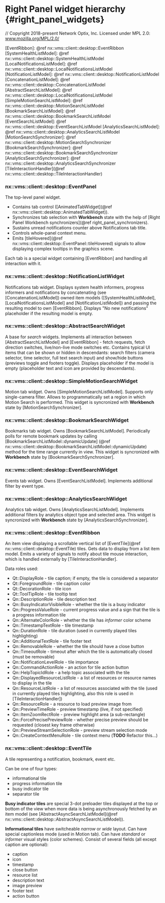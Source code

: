 # Right Panel widget hierarchy {#right_panel_widgets}

// Copyright 2018-present Network Optix, Inc. Licensed under MPL 2.0: www.mozilla.org/MPL/2.0/

[EventRibbon]: @ref nx::vms::client::desktop::EventRibbon
[SystemHealthListModel]: @ref nx::vms::client::desktop::SystemHealthListModel
[LocalNotificationsListModel]: @ref nx::vms::client::desktop::LocalNotificationsListModel
[NotificationListModel]: @ref nx::vms::client::desktop::NotificationListModel
[ConcatenationListModel]: @ref nx::vms::client::desktop::ConcatenationListModel
[AbstractSearchListModel]: @ref nx::vms::client::desktop::LocalNotificationsListModel
[SimpleMotionSearchListModel]: @ref nx::vms::client::desktop::MotionSearchListModel
[BookmarkSearchListModel]: @ref nx::vms::client::desktop::BookmarkSearchListModel
[EventSearchListModel]: @ref nx::vms::client::desktop::EventSearchListModel
[AnalyticsSearchListModel]: @ref nx::vms::client::desktop::AnalyticsSearchListModel
[MotionSearchSynchronizer]: @ref nx::vms::client::desktop::MotionSearchSynchronizer
[BookmarkSearchSynchronizer]: @ref nx::vms::client::desktop::BookmarkSearchSynchronizer
[AnalyticsSearchSynchronizer]: @ref nx::vms::client::desktop::AnalyticsSearchSynchronizer
[TileInteractionHandler](@ref nx::vms::client::desktop::TileInteractionHandler)

### nx::vms::client::desktop::EventPanel
The top-level panel widget.

- Contains tab control ([AnimatedTabWidget](@ref nx::vms::client::desktop::AnimatedTabWidget)).
- Synchronizes tab selection with **Workbench** state with the
help of [Right Panel Workbench synchronizers](@ref right_panel_synchronizers).
- Sustains unread notifications counter above Notifications tab title.
- Controls whole-panel context menu.
- Emits [tileHovered](@ref nx::vms::client::desktop::EventPanel::tileHovered) signals to allow
displaying complex tooltips in the graphics scene.

Each tab is a special widget containing [EventRibbon] and handling all interaction with it.

### nx::vms::client::desktop::NotificationListWidget
Notifications tab widget. Displays system health informers, progress informers and notifications
by concatenating (see [ConcatenationListModel]) owned item models ([SystemHealthListModel],
[LocalNotificationsListModel] and [NotificationListModel]) and passing the resulting model to own
[EventRibbon]. Displays "No new notifications" placeholder if the resulting model is empty.

### nx::vms::client::desktop::AbstractSearchWidget
A base for *search* widgets. Implements all interaction between [AbstractSearchListModel] and
[EventRibbon] - fetch requests, fetch direction switches, live/non-live mode switches etc.
Contains typical UI items that can be shown or hidden in descendants: search filters (camera
selector, time selector, full text search input) and show/hide buttons (previews toggle and
footers toggle). Displays placeholder if the model is empty (placeholder text and icon are
provided by descendants).

### nx::vms::client::desktop::SimpleMotionSearchWidget
Motion tab widget. Owns [SimpleMotionSearchListModel]. Supports only single-camera filter.
Allows to programmatically set a region in which Motion Search is performed.
This widget is syncronized with **Workbench** state by [MotionSearchSynchronizer].

### nx::vms::client::desktop::BookmarkSearchWidget
Bookmarks tab widget. Owns [BookmarkSearchListModel]. Periodically polls for remote bookmark
updates by calling [BookmarkSearchListModel::dynamicUpdate]
(@ref nx::vms::client::desktop::BookmarkSearchListModel::dynamicUpdate) method for the time range
currently in view. This widget is syncronized with **Workbench** state by
[BookmarkSearchSynchronizer].

### nx::vms::client::desktop::EventSearchWidget
Events tab widget. Owns [EventSearchListModel]. Implements additional filter by event type.

### nx::vms::client::desktop::AnalyticsSearchWidget
Analytics tab widget. Owns [AnalyticsSearchListModel]. Implements additional filters by
analytics object type and selected area. This widget is syncronized with **Workbench** state by
[AnalyticsSearchSynchronizer].

### nx::vms::client::desktop::EventRibbon
An item view displaying a scrollable vertical list of
[EventTile](@ref nx::vms::client::desktop::EventTile) tiles. Gets data to display from a list
item model. Emits a variety of signals to notify about tile mouse interaction, which is handled
externally by [TileInteractionHandler].

Data roles used:
- Qt::DisplayRole - tile caption; if empty, the tile is considered a separator
- Qt::ForegroundRole - tile caption color
- Qt::DecorationRole - tile icon
- Qt::ToolTipRole - tile tooltip text
- Qn::DescriptionRole - tile description text
- Qn::BusyIndicatorVisibleRole - whether the tile is a busy indicator
- Qn::ProgressValueRole - current progress value and a sign that the tile is a progress
information tile
- Qn::AlternateColorRole - whether the tile has *informer* color scheme
- Qn::TimestampTextRole - tile timestamp
- Qn::DurationRole - tile duration (used in currently played tiles highlighting)
- Qn::AdditionalTextRole - tile footer text
- Qn::RemovableRole - whether the tile should have a close button
- Qn::TimeoutRole - timeout after which the tile is automatically closed (must be removable)
- Qn::NotificationLevelRole - tile importance
- Qn::CommandActionRole - an action for tile action button
- Qn::HelpTopicIdRole - a help topic associated with the tile
- Qn::DisplayedResourceListRole - a list of resources or resource names to display in the tile
- Qn::ResourceListRole - a list of resources associated with the tile (used in currently played
tiles highlighting, also this role is used in [TileInteractionHandler])
- Qn::ResourceRole - a resource to load preview image from
- Qn::PreviewTimeRole - preview timestamp (live, if not specified)
- Qn::ItemZoomRectRole - preview highlight area (a sub-rectangle)
- Qn::ForcePrecisePreviewRole - whether precise preview should be requested (closest key frame
otherwise)
- Qn::PreviewStreamSelectionRole - preview stream selection mode
- Qn::CreateContextMenuRole - tile context menu (**TODO** Refactor this...)

### nx::vms::client::desktop::EventTile
A tile representing a notification, bookmark, event etc.

Can be one of four types:
- informational tile
- progress information tile
- busy indicator tile
- separator tile

**Busy indicator tiles** are special 3-dot preloader tiles displayed at the top or bottom of
the view when more data is being asynchronously fetched by an item model (see
[AbstractAsyncSearchListModel](@ref nx::vms::client::desktop::AbstractAsyncSearchListModel)).

**Informational tiles** have switcheable *narrow* or *wide* layout. Can have special captionless mode
(used in Motion tab). Can have *standard* or *informer* visual styles (color schemes).
Consist of several fields (all except caption are optional):
- caption
- icon
- timestamp
- close button
- resource list
- description text
- image preview
- footer text
- action button

